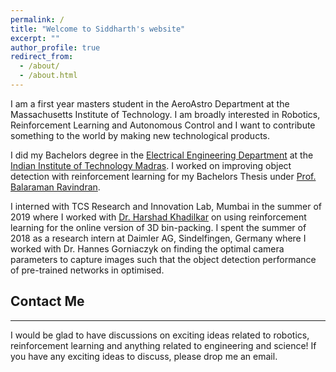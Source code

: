 ```yaml
---
permalink: /
title: "Welcome to Siddharth's website"
excerpt: ""
author_profile: true
redirect_from: 
  - /about/
  - /about.html
---
```

I am a first year masters student in the AeroAstro Department at the Massachusetts Institute of Technology. I am
broadly interested in Robotics, Reinforcement Learning and Autonomous Control and I want to contribute something to the world by making new technological products.

I did my Bachelors degree in the [Electrical Engineering Department](http://www.ee.iitm.ac.in/) at the [Indian Institute of Technology Madras](https://www.iitm.ac.in/). I worked on improving object detection with reinforcement learning for my Bachelors Thesis under [Prof. Balaraman Ravindran](https://www.cse.iitm.ac.in/~ravi/).

I interned with  TCS Research and Innovation Lab, Mumbai in the summer of 2019 where I worked with [Dr. Harshad Khadilkar](https://sites.google.com/view/harshad/home) on using reinforcement learning for the online version of 3D bin-packing. I spent the summer of 2018 as a research intern at Daimler AG, Sindelfingen, Germany where I worked with Dr. Hannes Gorniaczyk on finding the optimal camera parameters to capture images such that the object detection performance of pre-trained networks in optimised.


## Contact Me ##
****************************************
I would be glad to have discussions on exciting ideas related to robotics, reinforcement learning and anything related to engineering and science! If you have any exciting ideas to discuss, please drop me an email.

<!---
<script type="text/javascript" id="clustrmaps" src="//cdn.clustrmaps.com/map_v2.js?cl=0e1633&w=150&t=tt&d=vuy8oJHmtOg7LUHtjdY1k-B5CjSIsQ-mzVNm9KPAL0M&co=0b4975&cmo=3acc3a&cmn=ff5353&ct=cdd4d9"></script>
-->
